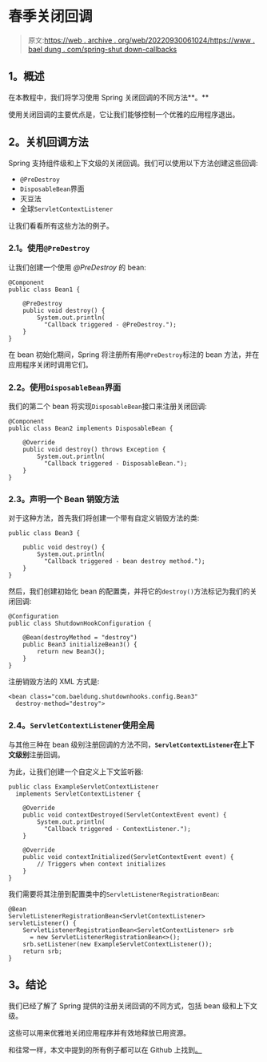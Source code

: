 # 春季关闭回调

> 原文:[https://web . archive . org/web/20220930061024/https://www . bael dung . com/spring-shut down-callbacks](https://web.archive.org/web/20220930061024/https://www.baeldung.com/spring-shutdown-callbacks)

## **1。概述**

在本教程中，我们将学习使用 Spring 关闭回调的不同方法**。**

使用关闭回调的主要优点是，它让我们能够控制一个优雅的应用程序退出。

## **2。关机回调方法**

Spring 支持组件级和上下文级的关闭回调。我们可以使用以下方法创建这些回调:

*   `@PreDestroy`
*   `DisposableBean`界面
*   灭豆法
*   全球`ServletContextListener`

让我们看看所有这些方法的例子。

### **2.1。使用`@PreDestroy`**

让我们创建一个使用 *@PreDestroy* 的 bean:

```
@Component
public class Bean1 {

    @PreDestroy
    public void destroy() {
        System.out.println(
          "Callback triggered - @PreDestroy.");
    }
}
```

在 bean 初始化期间，Spring 将注册所有用`@PreDestroy`标注的 bean 方法，并在应用程序关闭时调用它们。

### **2.2。使用`DisposableBean`界面**

我们的第二个 bean 将实现`DisposableBean`接口来注册关闭回调:

```
@Component
public class Bean2 implements DisposableBean {

    @Override
    public void destroy() throws Exception {
        System.out.println(
          "Callback triggered - DisposableBean.");
    }
}
```

### **2.3。声明一个 Bean 销毁方法**

对于这种方法，首先我们将创建一个带有自定义销毁方法的类:

```
public class Bean3 {

    public void destroy() {
        System.out.println(
          "Callback triggered - bean destroy method.");
    }
}
```

然后，我们创建初始化 bean 的配置类，并将它的`destroy()`方法标记为我们的关闭回调:

```
@Configuration
public class ShutdownHookConfiguration {

    @Bean(destroyMethod = "destroy")
    public Bean3 initializeBean3() {
        return new Bean3();
    }
}
```

注册销毁方法的 XML 方式是:

```
<bean class="com.baeldung.shutdownhooks.config.Bean3"
  destroy-method="destroy">
```

### **2.4。`ServletContextListener`使用全局**

与其他三种在 bean 级别注册回调的方法不同，**`ServletContextListener`在上下文级别**注册回调。

为此，让我们创建一个自定义上下文监听器:

```
public class ExampleServletContextListener
  implements ServletContextListener {

    @Override
    public void contextDestroyed(ServletContextEvent event) {
        System.out.println(
          "Callback triggered - ContextListener.");
    }

    @Override
    public void contextInitialized(ServletContextEvent event) {
        // Triggers when context initializes
    }
}
```

我们需要将其注册到配置类中的`ServletListenerRegistrationBean`:

```
@Bean
ServletListenerRegistrationBean<ServletContextListener> servletListener() {
    ServletListenerRegistrationBean<ServletContextListener> srb
      = new ServletListenerRegistrationBean<>();
    srb.setListener(new ExampleServletContextListener());
    return srb;
}
```

## **3。结论**

我们已经了解了 Spring 提供的注册关闭回调的不同方式，包括 bean 级和上下文级。

这些可以用来优雅地关闭应用程序并有效地释放已用资源。

和往常一样，本文中提到的所有例子都可以在 Github 上找到[。](https://web.archive.org/web/20220524112612/https://github.com/eugenp/tutorials/tree/master/spring-boot-modules/spring-boot-deployment)